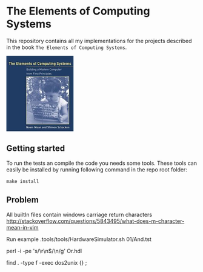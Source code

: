 # The Elements of Computing Systems
This repository contains all my implementations for the projects described in the book `The Elements of Computing Systems`.

![The Elements of Computing Systems book cover](cover.jpg)

## Getting started
To run the tests an compile the code you needs some tools. These tools can easily be installed by running following command in the repo root folder:

```
make install
```

## Problem
All builtIn files contain windows carriage return characters
http://stackoverflow.com/questions/5843495/what-does-m-character-mean-in-vim

Run example
.tools/tools/HardwareSimulator.sh 01/And.tst

perl -i -pe 's/\r\n$/\n/g' Or.hdl


find . -type f -exec dos2unix {} \;

